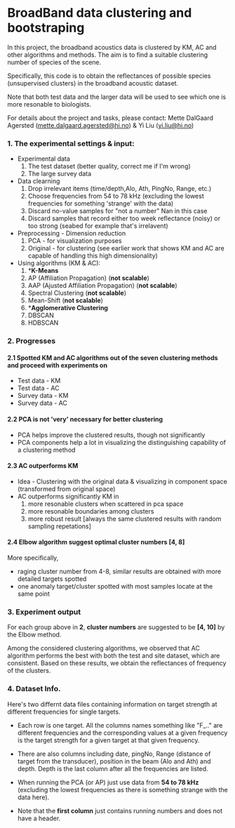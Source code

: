 # BroadBand data clustering and bootstraping
In this project, the broadband acoustics data is clustered by KM, AC and other algorithms and methods. 
The aim is to find a suitable clustering number of species of the scene.


Specifically, this code is to obtain the reflectances of possible species (unsupervised clusters) in the broadband acoustic dataset. 

Note that both test data and the larger data will be used to see which one is more resonable to biologists.

For details about the project and tasks, 
please contact: Mette DalGaard Agersted (mette.dalgaard.agersted@hi.no) & Yi Liu (yi.liu@hi.no)

### 1. The experimental settings & input:
+ Experimental data
  1. The test dataset (better quality, correct me if I'm wrong)
  2. The large survey data
+ Data clearning
  1. Drop irrelevant items (time/depth,Alo, Ath, PingNo, Range, etc.)
  2. Choose frequencies from 54 to 78 kHz (excluding the lowest frequencies for something 'strange' with the data)
  3. Discard no-value samples for "not a number" Nan in this case
  4. Discard samples that record either too week reflectance (noisy) or too strong (seabed for example that's irrelavent)
+ Preprocessing - Dimension reduction
  1. PCA - for visualization purposes
  2. Original - for clustering (see earlier work that shows KM and AC are capable of handling this high dimensionality)
+ Using algorithms (KM & AC):
  1. *__K-Means__
  1. AP (Affiliation Propagation) (**not scalable**)
  2. AAP (Ajusted Affiliation Propagation) (**not scalable**)
  3. Spectral Clustering (**not scalable**)
  4. Mean-Shift  (**not scalable**)
  5. *__Agglomerative Clustering__
  6. DBSCAN
  7. HDBSCAN
  
### 2. Progresses
#### 2.1 Spotted KM and AC algorithms out of the seven clustering methods and proceed with experiments on 
+ Test data - KM
+ Test data - AC
+ Survey data - KM
+ Survey data - AC

#### 2.2 PCA is not 'very' necessary for better clustering 
- PCA helps improve the clustered results, though not significantly
- PCA components help a lot in visualizing the distinguishing capability of a clustering method

#### 2.3 AC outperforms KM
- Idea - Clustering with the original data & visualizing in component space (transformed from original space)
- AC outperforms significantly KM in 
  1. more resonable clusters when scattered in pca space
  2. more resonable boundaries among clusters
  3. more robust result [always the same clustered results with random sampling repetations]

#### 2.4 Elbow algorithm suggest optimal cluster numbers [4, 8]
More specifically,
- raging cluster number from 4-8, similar results are obtained with more detailed targets spotted
- one anomaly target/cluster spotted with most samples locate at the same point

### 3. Experiment output
For each group above in **2**, **cluster numbers** are suggested to be **[4, 10]** by the Elbow method.  

Among the considered clustering algorithms, we observed that AC algorithm performs the best with both the test and site dataset, which are consistent. Based on these results, we obtain the reflectances of frequency of the clusters. 

### 4. Dataset Info.
Here's two differnt data files containing information on target strength at different frequencies for single targets.

- Each row is one target. All the columns names something like "F_.." are different frequencies and the corresponding values at a given frequency is the target strength for a given target at that given frequency.

- There are also columns including date, pingNo, Range (distance of target from the transducer), position in the beam (Alo and Ath) and depth. Depth is the last column after all the frequencies are listed. 


- When running the PCA (or AP) just use data from **54 to 78 kHz** (excluding the lowest frequencies as there is something strange with the data here).

- Note that the **first column** just contains running numbers and does not have a header.
